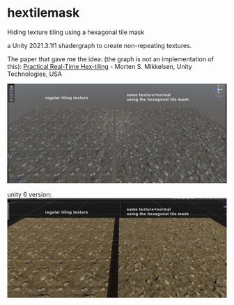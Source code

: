 # hextilemask
Hiding texture tiling using a hexagonal tile mask

a Unity 2021.3.1f1 shadergraph to create non-repeating textures.

The paper that gave me the idea: (the graph is not an implementation of this):
[Practical Real-Time Hex-tiling](https://jcgt.org/published/0011/03/05/) - Morten S. Mikkelsen, Unity Technologies, USA



![](htshot.jpg)

unity 6 version:
![](htshot_hdrp.jpg)
